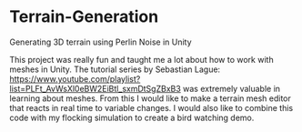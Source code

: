 # Terrain-Generation
Generating 3D terrain using Perlin Noise in Unity

This project was really fun and taught me a lot about how to work with meshes in Unity. 
The tutorial series by Sebastian Lague: https://www.youtube.com/playlist?list=PLFt_AvWsXl0eBW2EiBtl_sxmDtSgZBxB3 was extremely valuable in learning about meshes. 
From this I would like to make a terrain mesh editor that reacts in real time to variable changes. I would also like to combine this code with my flocking simulation to create a bird watching demo.
